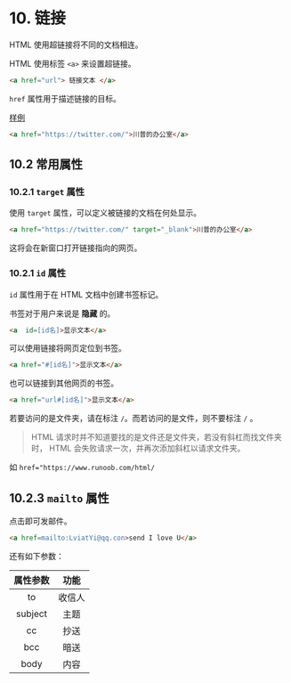 # 10. 链接

HTML 使用超链接将不同的文档相连。  

HTML 使用标签 ```<a>``` 来设置超链接。  


```HTML
<a href="url"> 链接文本 </a>
```

```href``` 属性用于描述链接的目标。  

[样例](../example/10-1.html)

 ```HTML
<a href="https://twitter.com/">川普的办公室</a>
```

## 10.2 常用属性

### 10.2.1 ```target``` 属性

使用 ```target``` 属性，可以定义被链接的文档在何处显示。  

 ```HTML
<a href="https://twitter.com/" target="_blank">川普的办公室</a>
 ```

这将会在新窗口打开链接指向的网页。  

### 10.2.1 ```id``` 属性

```id``` 属性用于在 HTML 文档中创建书签标记。  

书签对于用户来说是 **隐藏** 的。  

 ```HTML
<a  id=[id名]>显示文本</a>
 ```

可以使用链接将网页定位到书签。  

 ```HTML
 <a href="#[id名]">显示文本</a>
 ```

也可以链接到其他网页的书签。  

 ```HTML
 <a href="url#[id名]">显示文本</a>
 ```

若要访问的是文件夹，请在标注 ```/```。而若访问的是文件，则不要标注 ```/``` 。  
> HTML 请求时并不知道要找的是文件还是文件夹，若没有斜杠而找文件夹时， HTML 会失败请求一次，并再次添加斜杠以请求文件夹。  

如 ```href="https://www.runoob.com/html/```

## 10.2.3 ```mailto``` 属性

点击即可发邮件。  

 ```HTML
<a href=mailto:LviatYi@qq.con>send I love U</a>
```

还有如下参数：  

属性参数 | 功能
:------: | :-------:
 to |  收信人
 subject |  主题
 cc |  抄送
 bcc |  暗送
 body |  内容
